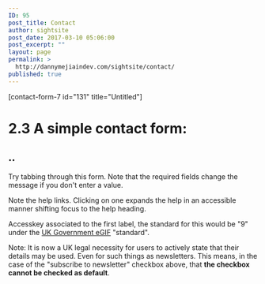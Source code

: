 ```yaml
---
ID: 95
post_title: Contact
author: sightsite
post_date: 2017-03-10 05:06:00
post_excerpt: ""
layout: page
permalink: >
  http://dannymejiaindev.com/sightsite/contact/
published: true
---
```

[contact-form-7 id="131" title="Untitled"]     <div id="content">
  <h1>
    2.3 A simple contact form:
  </h1>
  
  <h2>
    ..
  </h2>
  
  <p>
    Try tabbing through this form. Note that the required fields change the message if you don't enter a value.
  </p>
  
  <p>
    Note the help links. Clicking on one expands the help in an accessible manner shifting focus to the help heading.
  </p>
  
  <p>
    Accesskey associated to the first label, the standard for this would be "9" under the <a href="http://www.e-envoy.gov.uk/">UK Government eGIF</a> "standard".
  </p>
  
  <p>
    Note: It is now a UK legal necessity for users to actively state that their details may be used. Even for such things as newsletters. This means, in the case of the "subscribe to newsletter" checkbox above, that <strong>the checkbox cannot be checked as default</strong>.
  </p>
</div>

<!-- id="content" -->